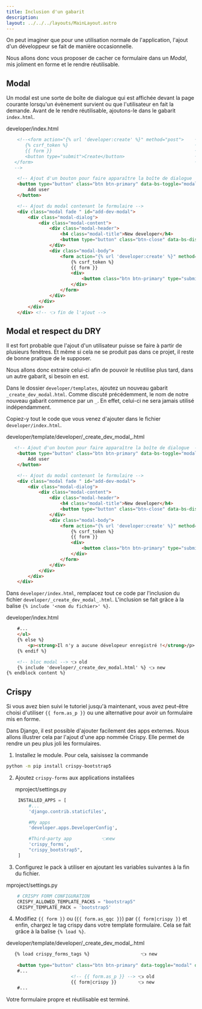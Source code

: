 ```yaml
---
title: Inclusion d'un gabarit
description: 
layout: ../../../layouts/MainLayout.astro
---
```


On peut imaginer que pour une utilisation normale de l'application, l'ajout d'un développeur se fait de manière occasionnelle.

Nous allons donc vous proposer de cacher ce formulaire dans un _Modal_, mis joliment en forme et le rendre réutilisable.

## Modal

Un modal est une sorte de boîte de dialogue qui est affichée devant la page courante lorsqu'un évènement survient ou que l'utilisateur en fait la demande. Avant de le rendre réutilisable, ajoutons-le dans le gabarit `index.html`.

<div class="path">developer/index.html</div>

``` html
    <!--<form action="{% url 'developer:create' %}" method="post">    👈old
       {% csrf_token %}                                               👈old
       {{ form }}                                                     👈old
       <button type="submit">Create</button>                          👈old
   </form>                                                            👈old
   -->

    <!-- Ajout d'un bouton pour faire apparaître la boîte de dialogue  👈 début de l'ajout -->
    <button type="button" class="btn btn-primary" data-bs-toggle="modal" data-bs-target="#add-dev-modal">
        Add user
    </button>

    <!-- Ajout du modal contenant le formulaire -->
    <div class="modal fade " id="add-dev-modal">
        <div class="modal-dialog">
            <div class="modal-content">
                <div class="modal-header">
                    <h4 class="modal-title">New developer</h4>
                    <button type="button" class="btn-close" data-bs-dismiss="modal"></button>
                </div>
                <div class="modal-body">
                    <form action="{% url 'developer:create' %}" method="post">
                        {% csrf_token %}
                        {{ form }}
                        <div>
                            <button class="btn btn-primary" type="submit">Créer</button>
                        </div>
                    </form>
                </div>
            </div>
        </div>
    </div> <!-- 👈 fin de l'ajout -->
```

## Modal et respect du DRY

Il est fort probable que l'ajout d'un utilisateur puisse se faire à partir de plusieurs fenêtres. Et même si cela ne se produit pas dans ce projet, il reste de bonne pratique de le supposer.

Nous allons donc extraire celui-ci afin de pouvoir le réutilise plus tard, dans un autre gabarit, si besoin en est.

Dans le dossier `developer/templates`, ajoutez un nouveau gabarit `_create_dev_modal.html`. Comme discuté précédemment, le nom de notre nouveau gabarit commence par un `_`. En effet, celui-ci ne sera jamais utilisé indépendamment.

Copiez-y tout le code que vous venez d'ajouter dans le fichier `developer/index.html`.

<div class="path">developer/template/developer/_create_dev_modal_.html</div>

``` html
   <!-- Ajout d'un bouton pour faire apparaître la boîte de dialogue  -->
    <button type="button" class="btn btn-primary" data-bs-toggle="modal" data-bs-target="#add-dev-modal">
        Add user
    </button>

    <!-- Ajout du modal contenant le formulaire -->
    <div class="modal fade " id="add-dev-modal">
        <div class="modal-dialog">
            <div class="modal-content">
                <div class="modal-header">
                    <h4 class="modal-title">New developer</h4>
                    <button type="button" class="btn-close" data-bs-dismiss="modal"></button>
                </div>
                <div class="modal-body">
                    <form action="{% url 'developer:create' %}" method="post">
                        {% csrf_token %}
                        {{ form }}
                        <div>
                            <button class="btn btn-primary" type="submit">Créer</button>
                        </div>
                    </form>
                </div>
            </div>
        </div>
    </div> 
```

Dans `developer/index.html`, remplacez tout ce code par l'inclusion du fichier `developer/_create_dev_modal_.html`. L'inclusion se fait grâce à la balise `{% include '<nom du fichier>' %}`.

<div class="path">developer/index.html</div>

```html
    #...
    </ul>
    {% else %}
        <p><strong>Il n'y a aucune dévelopeur enregistré !</strong>/p>
    {% endif %}

    <!-- bloc modal --> 👈 old
    {% include 'developer/_create_dev_modal.html' %} 👈 new
{% endblock content %}
```

## Crispy

Si vous avez bien suivi le tutoriel jusqu'à maintenant, vous avez peut-être choisi d'utiliser `{{ form.as_p }}` ou une alternative pour avoir un formulaire mis en forme.

Dans Django, il est possible d'ajouter facilement des apps externes. Nous allons illustrer cela par l'ajout d'une app nommée Crispy. Elle permet de rendre un peu plus joli les formulaires.

1. Installez le module. Pour cela, saisissez la commande 
  ``` bash 
  python -m pip install crispy-bootstrap5
  ```
2. Ajoutez `crispy-forms` aux applications installées
   
   <div class="path">mproject/settings.py</div>

   ```python
    INSTALLED_APPS = [                 
        #...
        'django.contrib.staticfiles',

        #My apps
        'developer.apps.DeveloperConfig',

        #Third-party app           👈new
        'crispy_forms',
        "crispy_bootstrap5",
    ]
   ```
3. Configurez le pack à utiliser en ajoutant les variables suivantes à la fin du fichier.

<div class="path">mproject/settings.py</div>

``` python
    # CRISPY FORM CONFIGURATION
    CRISPY_ALLOWED_TEMPLATE_PACKS = "bootstrap5"
    CRISPY_TEMPLATE_PACK = 'bootstrap5'
```

4. Modifiez `{{ form }}` ou (`{{ form.as_qqc }}`) par `{{ form|crispy }}` et enfin, chargez le tag crispy dans votre template formulaire. Cela se fait grâce à la balise `{% load %}`.

<div class="path">developer/template/developer/_create_dev_modal_.html</div>
   
```html    
   {% load crispy_forms_tags %}                   👈 new
    
    <button type="button" class="btn btn-primary" data-toggle="modal" data-target="#add-dev-modal">Add user</button>
    #...
                        <!-- {{ form.as_p }} --> 👈 old
                        {{ form|crispy }}        👈 new
    #...
```

Votre formulaire propre et réutilisable est terminé.
